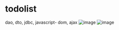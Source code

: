 # todolist

dao, dto, jdbc, javascript- dom, ajax
![image](https://user-images.githubusercontent.com/77983074/129313399-077785a5-2007-4fe1-b7f1-2a96b9b330c5.png)
![image](https://user-images.githubusercontent.com/77983074/129313432-e77566c2-7d5d-42ab-b13a-cd26b8ba31c3.png)

